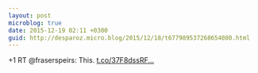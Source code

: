 ```yaml
---
layout: post
microblog: true
date: 2015-12-19 02:11 +0300
guid: http://desparoz.micro.blog/2015/12/18/t677989537268654080.html
---
```

+1 RT @fraserspeirs: This. [t.co/37F8dssRF...](https://t.co/37F8dssRFK)
